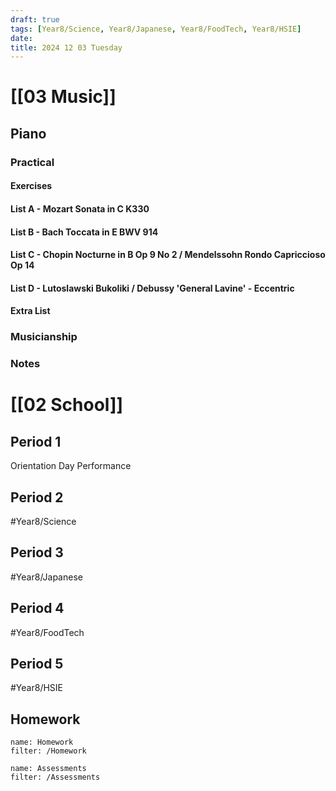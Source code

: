 ```yaml
---
draft: true
tags: [Year8/Science, Year8/Japanese, Year8/FoodTech, Year8/HSIE]
date:
title: 2024 12 03 Tuesday
---
```


# [[03 Music]]

## Piano

### Practical

#### Exercises

#### List A - Mozart Sonata in C K330

#### List B - Bach Toccata in E BWV 914

#### List C - Chopin Nocturne in B Op 9 No 2 / Mendelssohn Rondo Capriccioso Op 14

#### List D - Lutoslawski Bukoliki / Debussy 'General Lavine' - Eccentric

#### Extra List

### Musicianship

### Notes

# [[02 School]]

## Period 1

Orientation Day Performance

## Period 2

#Year8/Science

## Period 3

#Year8/Japanese

## Period 4

#Year8/FoodTech

## Period 5

#Year8/HSIE

## Homework

```todoist
name: Homework
filter: /Homework
```

```todoist
name: Assessments
filter: /Assessments
```
